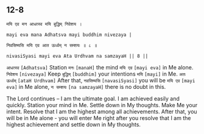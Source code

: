 ## 12-8


```shloka-sa
मयि एव मन आधत्स्व मयि बुद्धिम् निवेशय ।
```
```shloka-sa-hk
mayi eva mana Adhatsva mayi buddhim nivezaya |
```
```shloka-sa
निवसिष्यसि मयि एव आत ऊर्ध्वम् न सम्शयः ॥ ८ ॥
```
```shloka-sa-hk
nivasiSyasi mayi eva Ata Urdhvam na samzayaH || 8 ||
```

`आधत्स्व` `[Adhatsva]` Station `मनः` `[manaH]` the mind `मयि एव` `[mayi eva]` in Me alone. `निवेशय` `[nivezaya]` Keep `बुद्धिम्` `[buddhim]` your intentions `मयि` `[mayi]` in Me. `अतः ऊर्ध्वम्` `[ataH Urdhvam]` After that, `नवसिष्यसि` `[navasiSyasi]` you will be `मयि एव` `[mayi eva]` in Me alone, `न सम्शयः` `[na samzayaH]` there is no doubt in this.

The Lord continues – I am the ultimate goal. I am achieved easily and quickly. Station your mind in Me. Settle down in My thoughts. Make Me your intent. Resolve that I am the highest among all achievements. 
After that, you will be in Me alone - you will enter Me right after you resolve that I am the highest achievement and settle down in My thoughts.

